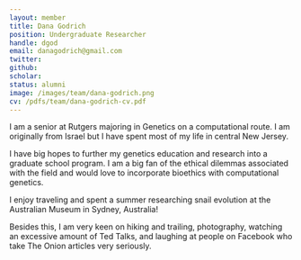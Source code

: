 ```yaml
---
layout: member
title: Dana Godrich
position: Undergraduate Researcher
handle: dgod
email: danagodrich@gmail.com
twitter: 
github: 
scholar: 
status: alumni
image: /images/team/dana-godrich.png
cv: /pdfs/team/dana-godrich-cv.pdf
---
```


I am a senior at Rutgers majoring in Genetics on a computational route. I am originally from Israel but I have spent most of my life in central New Jersey.

I have big hopes to further my genetics education and research into a graduate school program. I am a big fan of the ethical dilemmas associated with the field and would love to incorporate bioethics with computational genetics.

I enjoy traveling and spent a summer researching snail evolution at the Australian Museum in Sydney, Australia!

Besides this, I am very keen on hiking and trailing, photography, watching an excessive amount of Ted Talks, and laughing at people on Facebook who take The Onion articles very seriously.
